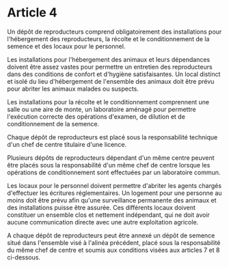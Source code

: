 # Article 4

Un dépôt de reproducteurs comprend obligatoirement des installations pour l'hébergement des reproducteurs, la récolte et le conditionnement de la semence et des locaux pour le personnel.

Les installations pour l'hébergement des animaux et leurs dépendances doivent être assez vastes pour permettre un entretien des reproducteurs dans des conditions de confort et d'hygiène satisfaisantes. Un local distinct et isolé du lieu d'hébergement de l'ensemble des animaux doit être prévu pour abriter les animaux malades ou suspects.

Les installations pour la récolte et le conditionnement comprennent une salle ou une aire de monte, un laboratoire aménagé pour permettre l'exécution correcte des opérations d'examen, de dilution et de conditionnement de la semence.

Chaque dépôt de reproducteurs est placé sous la responsabilité technique d'un chef de centre titulaire d'une licence.

Plusieurs dépôts de reproducteurs dépendant d'un même centre peuvent être placés sous la responsabilité d'un même chef de centre lorsque les opérations de conditionnement sont effectuées par un laboratoire commun.

Les locaux pour le personnel doivent permettre d'abriter les agents chargés d'effectuer les écritures réglementaires. Un logement pour une personne au moins doit être prévu afin qu'une surveillance permanente des animaux et des installations puisse être assurée. Ces différents locaux doivent constituer un ensemble clos et nettement indépendant, qui ne doit avoir aucune communication directe avec une autre exploitation agricole.

A chaque dépôt de reproducteurs peut être annexé un dépôt de semence situé dans l'ensemble visé à l'alinéa précédent, placé sous la responsabilité du même chef de centre et soumis aux conditions visées aux articles 7 et 8 ci-dessous.
